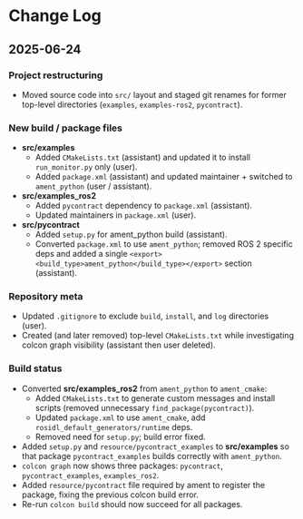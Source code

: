 # Change Log

## 2025-06-24

### Project restructuring
* Moved source code into `src/` layout and staged git renames for former top-level directories (`examples`, `examples-ros2`, `pycontract`).

### New build / package files
* **src/examples**
  * Added `CMakeLists.txt` (assistant) and updated it to install `run_monitor.py` only (user).
  * Added `package.xml` (assistant) and updated maintainer + switched to `ament_python` (user / assistant).
* **src/examples_ros2**
  * Added `pycontract` dependency to `package.xml` (assistant).
  * Updated maintainers in `package.xml` (user).
* **src/pycontract**
  * Added `setup.py` for ament_python build (assistant).
  * Converted `package.xml` to use `ament_python`; removed ROS 2 specific deps and added a single `<export><build_type>ament_python</build_type></export>` section (assistant).

### Repository meta
* Updated `.gitignore` to exclude `build`, `install`, and `log` directories (user).
* Created (and later removed) top-level `CMakeLists.txt` while investigating colcon graph visibility (assistant then user deleted).

### Build status
* Converted **src/examples_ros2** from `ament_python` to `ament_cmake`:
  * Added `CMakeLists.txt` to generate custom messages and install scripts (removed unnecessary `find_package(pycontract)`).
  * Updated `package.xml` to use `ament_cmake`, add `rosidl_default_generators/runtime` deps.
  * Removed need for `setup.py`; build error fixed.
* Added `setup.py` and `resource/pycontract_examples` to **src/examples** so that package `pycontract_examples` builds correctly with `ament_python`.
* `colcon graph` now shows three packages: `pycontract`, `pycontract_examples`, `examples_ros2`.
* Added `resource/pycontract` file required by ament to register the package, fixing the previous colcon build error.
* Re-run `colcon build` should now succeed for all packages.
